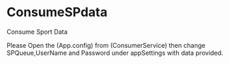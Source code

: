 # ConsumeSPdata
Consume Sport Data

Please Open the (App.config) from (ConsumerService) then change SPQueue,UserName and Password under appSettings with data provided.
